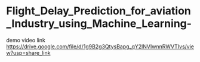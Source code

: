 # Flight_Delay_Prediction_for_aviation_Industry_using_Machine_Learning-
demo video link
https://drive.google.com/file/d/1g9B2g3QtysBapg_qY2lNVIwnnRWVTIvs/view?usp=share_link

